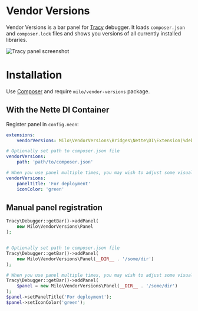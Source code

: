 # Vendor Versions
Vendor Versions is a bar panel for [Tracy](https://tracy.nette.org/) debugger. It loads `composer.json` and `composer.lock` files and shows you versions of all currently installed libraries.

![Tracy panel screenshot](https://github.com/milo/vendor-versions/raw/master/screenshot.png)


# Installation
Use [Composer](https://getcomposer.org) and require `milo/vendor-versions` package.


## With the Nette DI Container
Register panel in `config.neon`:
```yaml
extensions:
    vendorVersions: Milo\VendorVersions\Bridges\Nette\DI\Extension(%debugMode%)

# Optionally set path to composer.json file
vendorVersions:
    path: 'path/to/composer.json'

# When you use panel multiple times, you may wish to adjust some visual properties
vendorVersions:
    panelTitle: 'For deployment'
    iconColor: 'green'
```


## Manual panel registration
```php
Tracy\Debugger::getBar()->addPanel(
    new Milo\VendorVersions\Panel
);


# Optionally set path to composer.json file
Tracy\Debugger::getBar()->addPanel(
    new Milo\VendorVersions\Panel(__DIR__ . '/some/dir')
);

# When you use panel multiple times, you may wish to adjust some visual properties
Tracy\Debugger::getBar()->addPanel(
    $panel = new Milo\VendorVersions\Panel(__DIR__ . '/some/dir')
);
$panel->setPanelTitle('For deployment');
$panel->setIconColor('green');
```
